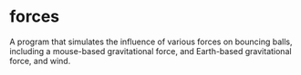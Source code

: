 # forces
A program that simulates the influence of various forces on bouncing balls, including a mouse-based gravitational force, and Earth-based gravitational force, and wind.
